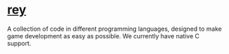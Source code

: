 # [rey](https://rey-modules.ml)
A collection of code in different programming languages, 
designed to make game development as easy as possible.
We currently have native C support.
